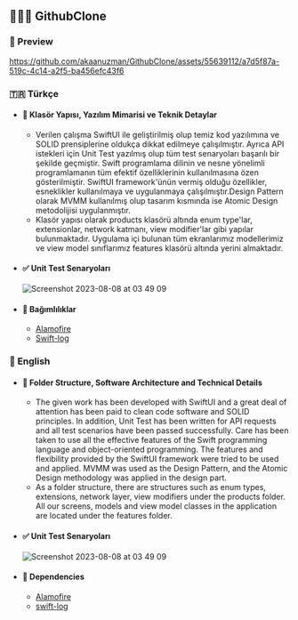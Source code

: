 ## 👨🏻‍💻 GithubClone
### 🔎 Preview
https://github.com/akaanuzman/GithubClone/assets/55639112/a7d5f87a-519c-4c14-a2f5-ba456efc43f6

### 🇹🇷 Türkçe 

* #### 📁 Klasör Yapısı, Yazılım Mimarisi ve Teknik Detaylar
  * Verilen çalışma SwiftUI ile geliştirilmiş olup temiz kod yazılımına ve SOLID prensiplerine oldukça dikkat edilmeye çalışılmıştır. Ayrıca API istekleri için Unit Test yazılmış olup tüm test senaryoları başarılı bir şekilde geçmiştir. Swift programlama dilinin ve nesne yönelimli programlamanın tüm efektif özelliklerinin kullanılmasına özen gösterilmiştir. SwiftUI framework'ünün vermiş olduğu özellikler, esneklikler kullanılmaya ve uygulanmaya çalışılmıştır.Design Pattern olarak MVMM kullanılmış olup tasarım kısmında ise Atomic Design metodolijisi uygulanmıştır. 
  * Klasör yapısı olarak products klasörü altında enum type'lar, extensionlar, network katmanı, view modifier'lar gibi yapılar bulunmaktadır. Uygulama içi bulunan tüm ekranlarımız modellerimiz ve view model sınıflarımız features klasörü altında yerini almaktadır.

* #### ✅ Unit Test Senaryoları
   ![Screenshot 2023-08-08 at 03 49 09](https://github.com/akaanuzman/GithubClone/assets/55639112/fd08bbbc-a03a-4f2a-b9f7-01413f0dcdb8)

* #### 🎁 Bağımlılıklar
  * [Alamofire](https://github.com/Alamofire/Alamofire)
  * [Swift-log](https://github.com/apple/swift-log)

 
### 🏴󠁧󠁢󠁥󠁮󠁧󠁿 English

* #### 📁 Folder Structure, Software Architecture and Technical Details
   * The given work has been developed with SwiftUI and a great deal of attention has been paid to clean code software and SOLID principles. In addition, Unit Test has been written for API requests and all test scenarios have been passed successfully. Care has been taken to use all the effective features of the Swift programming language and object-oriented programming. The features and flexibility provided by the SwiftUI framework were tried to be used and applied. MVMM was used as the Design Pattern, and the Atomic Design methodology was applied in the design part.
   * As a folder structure, there are structures such as enum types, extensions, network layer, view modifiers under the products folder. All our screens, models and view model classes in the application are located under the features folder.
 
* #### ✅ Unit Test Senaryoları
   ![Screenshot 2023-08-08 at 03 49 09](https://github.com/akaanuzman/GithubClone/assets/55639112/fd08bbbc-a03a-4f2a-b9f7-01413f0dcdb8)

* #### 🎁 Dependencies
   * [Alamofire](https://github.com/Alamofire/Alamofire)
   * [swift-log](https://github.com/apple/swift-log)
